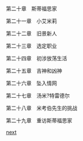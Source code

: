 
第二十章　斯蒂福思家

第二十一章　小艾米莉

第二十二章　旧景新人

第二十三章　选定职业

第二十四章　初涉放荡生活

第二十五章　吉神和凶神

第二十六章　坠入情网

第二十七章　汤米?特雷德尔

第二十八章　米考伯先生的挑战

第二十九章　重访斯蒂福思家

[next](page6.md)